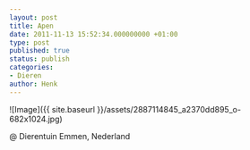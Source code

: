 ```yaml
---
layout: post
title: Apen
date: 2011-11-13 15:52:34.000000000 +01:00
type: post
published: true
status: publish
categories:
- Dieren
author: Henk
---
```

![Image]({{ site.baseurl }}/assets/2887114845_a2370dd895_o-682x1024.jpg)


@ Dierentuin Emmen, Nederland

